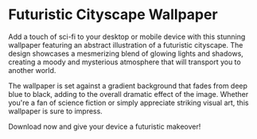 <!--
Write me markdown content of website with wallpaper:

"A wallpaper featuring an abstract illustration of a futuristic cityscape, with glowing lights and a dark and moody color scheme, set against a gradient background."

The header of the page should not be copy of the text but rather a real content of the website which is using this wallpaper.
-->

<!--font:"Montserrat"-->

# Futuristic Cityscape Wallpaper

Add a touch of sci-fi to your desktop or mobile device with this stunning wallpaper featuring an abstract illustration of a futuristic cityscape. The design showcases a mesmerizing blend of glowing lights and shadows, creating a moody and mysterious atmosphere that will transport you to another world.

The wallpaper is set against a gradient background that fades from deep blue to black, adding to the overall dramatic effect of the image. Whether you're a fan of science fiction or simply appreciate striking visual art, this wallpaper is sure to impress.

Download now and give your device a futuristic makeover!
